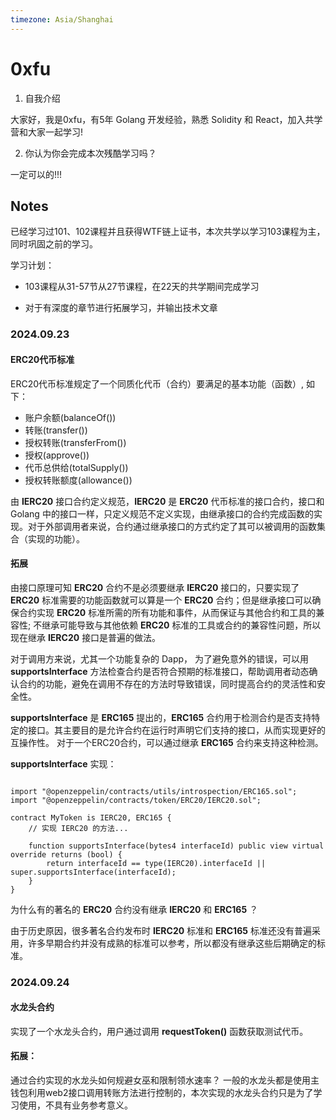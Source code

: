 ```yaml
---
timezone: Asia/Shanghai
---
```



# 0xfu

1. 自我介绍

  大家好，我是0xfu，有5年 Golang 开发经验，熟悉 Solidity 和 React，加入共学营和大家一起学习!

2. 你认为你会完成本次残酷学习吗？

  一定可以的!!!

## Notes

已经学习过101、102课程并且获得WTF链上证书，本次共学以学习103课程为主，同时巩固之前的学习。

学习计划：

- 103课程从31-57节从27节课程，在22天的共学期间完成学习

- 对于有深度的章节进行拓展学习，并输出技术文章	



<!-- Content_START -->

### 2024.09.23

#### ERC20代币标准

ERC20代币标准规定了一个同质化代币（合约）要满足的基本功能（函数）, 如下：

- 账户余额(balanceOf())
- 转账(transfer())
- 授权转账(transferFrom())
- 授权(approve())
- 代币总供给(totalSupply())
- 授权转账额度(allowance())

由 **IERC20** 接口合约定义规范，**IERC20** 是 **ERC20** 代币标准的接口合约，接口和 Golang 中的接口一样，只定义规范不定义实现，由继承接口的合约完成函数的实现。对于外部调用者来说，合约通过继承接口的方式约定了其可以被调用的函数集合（实现的功能）。

#### 拓展

由接口原理可知 **ERC20** 合约不是必须要继承 **IERC20** 接口的，只要实现了 **ERC20** 标准需要的功能函数就可以算是一个 **ERC20** 合约；但是继承接口可以确保合约实现 **ERC20** 标准所需的所有功能和事件，从而保证与其他合约和工具的兼容性; 不继承可能导致与其他依赖 **ERC20** 标准的工具或合约的兼容性问题，所以现在继承 **IERC20** 接口是普遍的做法。

对于调用方来说，尤其一个功能复杂的 Dapp， 为了避免意外的错误，可以用 **supportsInterface** 方法检查合约是否符合预期的标准接口，帮助调用者动态确认合约的功能，避免在调用不存在的方法时导致错误，同时提高合约的灵活性和安全性。

**supportsInterface** 是 **ERC165** 提出的，**ERC165** 合约用于检测合约是否支持特定的接口。其主要目的是允许合约在运行时声明它们支持的接口，从而实现更好的互操作性。 对于一个ERC20合约，可以通过继承 **ERC165** 合约来支持这种检测。

**supportsInterface** 实现：

```Solidity

import "@openzeppelin/contracts/utils/introspection/ERC165.sol";
import "@openzeppelin/contracts/token/ERC20/IERC20.sol";

contract MyToken is IERC20, ERC165 {
    // 实现 IERC20 的方法...

    function supportsInterface(bytes4 interfaceId) public view virtual override returns (bool) {
        return interfaceId == type(IERC20).interfaceId || super.supportsInterface(interfaceId);
    }
}

```

为什么有的著名的 **ERC20** 合约没有继承 **IERC20** 和 **ERC165** ？

由于历史原因，很多著名合约发布时 **IERC20** 标准和 **ERC165** 标准还没有普遍采用，许多早期合约并没有成熟的标准可以参考，所以都没有继承这些后期确定的标准。


### 


### 2024.09.24

#### 水龙头合约

实现了一个水龙头合约，用户通过调用 **requestToken()** 函数获取测试代币。

#### 拓展：

通过合约实现的水龙头如何规避女巫和限制领水速率？
一般的水龙头都是使用主钱包利用web2接口调用转账方法进行控制的，本次实现的水龙头合约只是为了学习使用，不具有业务参考意义。


### 

<!-- Content_END -->

